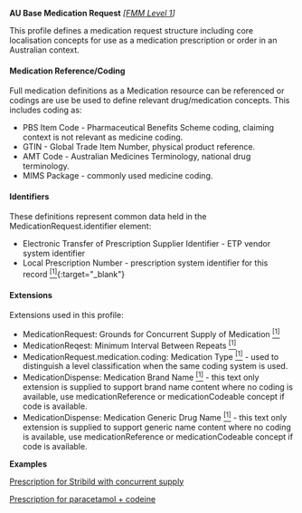 **AU Base Medication Request** *[[FMM Level 1](guidance.html)]*

This profile defines a medication request structure including core localisation concepts for use as a medication prescription or order in an Australian context.

#### Medication Reference/Coding
Full medication definitions as a Medication resource can be referenced or codings are use be used to define relevant drug/medication concepts. This includes coding as:
* PBS Item Code - Pharmaceutical Benefits Scheme coding, claiming context is not relevant as medicine coding.
* GTIN - Global Trade Item Number, physical product reference.
* AMT Code - Australian Medicines Terminology, national drug terminology.
* MIMS Package - commonly used medicine coding.

#### Identifiers
These definitions represent common data held in the MedicationRequest.identifier element:
* Electronic Transfer of Prescription Supplier Identifier - ETP vendor system identifier 
* Local Prescription Number - prescription system identifier for this record [<sup>[1]</sup>](http://ns.electronichealth.net.au/id/hpio-scoped/prescription/1.0/index.html){:target="_blank"}

#### Extensions
Extensions used in this profile:
* MedicationRequest: Grounds for Concurrent Supply of Medication [<sup>[1]</sup>](http://hl7.org.au/fhir/StructureDefinition/grounds-for-concurrent-supply)
* MedicationReqest: Minimum Interval Between Repeats [<sup>[1]</sup>](http://hl7.org.au/fhir/StructureDefinition/minimum-interval-between-repeats)
* MedicationRequest.medication.coding: Medication Type [<sup>[1]</sup>](http://hl7.org.au/fhir/StructureDefinition/medication-type) - used to distinguish a level classification when the same coding system is used.
* MedicationDispense: Medication Brand Name [<sup>[1]</sup>](http://hl7.org.au/fhir/StructureDefinition/medication-brand-name) - this text only extension is supplied to support brand name content where no coding is available, use medicationReference or medicationCodeable concept if code is available.
* MedicationDispense: Medication Generic Drug Name [<sup>[1]</sup>](http://hl7.org.au/fhir/StructureDefinition/medication-generic-name) - this text only extension is supplied to support generic name content where no coding is available, use medicationReference or medicationCodeable concept if code is available.

**Examples**

[Prescription for Stribild  with concurrent supply](MedicationRequest-medicationrequest-example1.html)

[Prescription for paracetamol + codeine](MedicationRequest-medicationrequest-example0.html)

